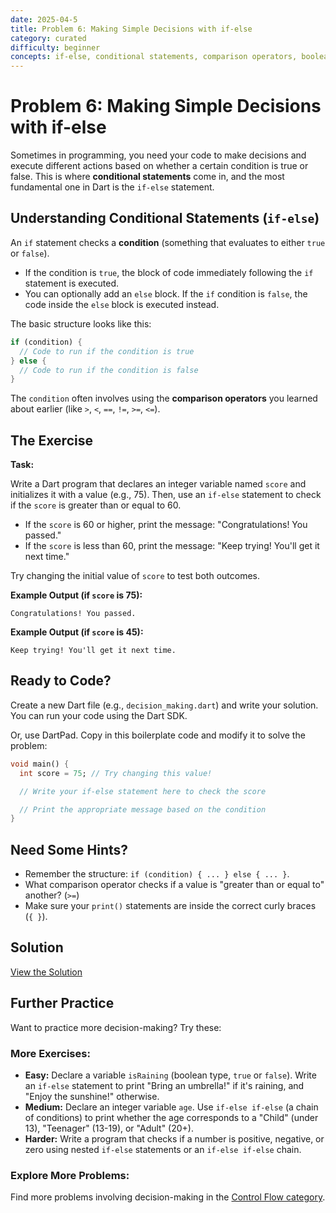 ```yaml
---
date: 2025-04-5
title: Problem 6: Making Simple Decisions with if-else
category: curated
difficulty: beginner
concepts: if-else, conditional statements, comparison operators, boolean expressions
---
```


# Problem 6: Making Simple Decisions with if-else

Sometimes in programming, you need your code to make decisions and execute different actions based on whether a certain condition is true or false. This is where **conditional statements** come in, and the most fundamental one in Dart is the `if-else` statement.

## Understanding Conditional Statements (`if-else`)

An `if` statement checks a **condition** (something that evaluates to either `true` or `false`).

*   If the condition is `true`, the block of code immediately following the `if` statement is executed.
*   You can optionally add an `else` block. If the `if` condition is `false`, the code inside the `else` block is executed instead.

The basic structure looks like this:

```dart
if (condition) {
  // Code to run if the condition is true
} else {
  // Code to run if the condition is false
}
```

The `condition` often involves using the **comparison operators** you learned about earlier (like `>`, `<`, `==`, `!=`, `>=`, `<=`).

## The Exercise

**Task:**

Write a Dart program that declares an integer variable named `score` and initializes it with a value (e.g., 75). Then, use an `if-else` statement to check if the `score` is greater than or equal to 60.

*   If the `score` is 60 or higher, print the message: "Congratulations! You passed."
*   If the `score` is less than 60, print the message: "Keep trying! You'll get it next time."

Try changing the initial value of `score` to test both outcomes.

**Example Output (if `score` is 75):**

```
Congratulations! You passed.
```

**Example Output (if `score` is 45):**

```
Keep trying! You'll get it next time.
```

## Ready to Code?

Create a new Dart file (e.g., `decision_making.dart`) and write your solution. You can run your code using the Dart SDK.

Or, use DartPad. Copy in this boilerplate code and modify it to solve the problem:

```dart
void main() {
  int score = 75; // Try changing this value!

  // Write your if-else statement here to check the score

  // Print the appropriate message based on the condition
}
```

## Need Some Hints?

*   Remember the structure: `if (condition) { ... } else { ... }`.
*   What comparison operator checks if a value is "greater than or equal to" another? (`>=`)
*   Make sure your `print()` statements are inside the correct curly braces (`{ }`).

## Solution

[View the Solution](curated-solutions/cur-problem-06-solution.md)

## Further Practice

Want to practice more decision-making? Try these:

### More Exercises:

*   **Easy:** Declare a variable `isRaining` (boolean type, `true` or `false`). Write an `if-else` statement to print "Bring an umbrella!" if it's raining, and "Enjoy the sunshine!" otherwise.
*   **Medium:** Declare an integer variable `age`. Use `if-else if-else` (a chain of conditions) to print whether the age corresponds to a "Child" (under 13), "Teenager" (13-19), or "Adult" (20+).
*   **Harder:** Write a program that checks if a number is positive, negative, or zero using nested `if-else` statements or an `if-else if-else` chain.

### Explore More Problems:

Find more problems involving decision-making in the [Control Flow category](../categories/control-flow.md).